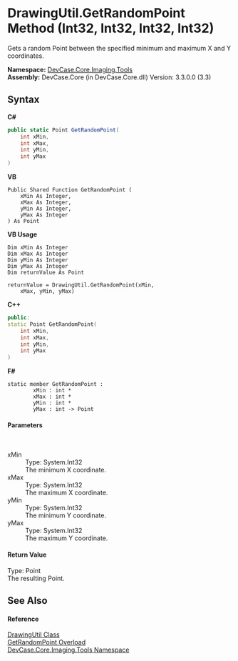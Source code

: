 # DrawingUtil.GetRandomPoint Method (Int32, Int32, Int32, Int32)
 

Gets a random Point between the specified minimum and maximum X and Y coordinates.

**Namespace:**&nbsp;<a href="N_DevCase_Core_Imaging_Tools">DevCase.Core.Imaging.Tools</a><br />**Assembly:**&nbsp;DevCase.Core (in DevCase.Core.dll) Version: 3.3.0.0 (3.3)

## Syntax

**C#**<br />
``` C#
public static Point GetRandomPoint(
	int xMin,
	int xMax,
	int yMin,
	int yMax
)
```

**VB**<br />
``` VB
Public Shared Function GetRandomPoint ( 
	xMin As Integer,
	xMax As Integer,
	yMin As Integer,
	yMax As Integer
) As Point
```

**VB Usage**<br />
``` VB Usage
Dim xMin As Integer
Dim xMax As Integer
Dim yMin As Integer
Dim yMax As Integer
Dim returnValue As Point

returnValue = DrawingUtil.GetRandomPoint(xMin, 
	xMax, yMin, yMax)
```

**C++**<br />
``` C++
public:
static Point GetRandomPoint(
	int xMin, 
	int xMax, 
	int yMin, 
	int yMax
)
```

**F#**<br />
``` F#
static member GetRandomPoint : 
        xMin : int * 
        xMax : int * 
        yMin : int * 
        yMax : int -> Point 

```


#### Parameters
&nbsp;<dl><dt>xMin</dt><dd>Type: System.Int32<br />The minimum X coordinate.</dd><dt>xMax</dt><dd>Type: System.Int32<br />The maximum X coordinate.</dd><dt>yMin</dt><dd>Type: System.Int32<br />The minimum Y coordinate.</dd><dt>yMax</dt><dd>Type: System.Int32<br />The maximum Y coordinate.</dd></dl>

#### Return Value
Type: Point<br />The resulting Point.

## See Also


#### Reference
<a href="T_DevCase_Core_Imaging_Tools_DrawingUtil">DrawingUtil Class</a><br /><a href="Overload_DevCase_Core_Imaging_Tools_DrawingUtil_GetRandomPoint">GetRandomPoint Overload</a><br /><a href="N_DevCase_Core_Imaging_Tools">DevCase.Core.Imaging.Tools Namespace</a><br />